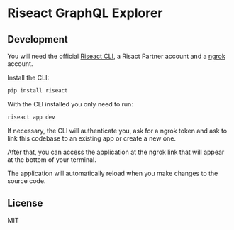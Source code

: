 # Riseact GraphQL Explorer

## Development

You will need the official [Riseact CLI](https://github.com/riseact/cli), a
Risact Partner account and a [ngrok](https://ngrok.com/) account.

Install the CLI:

```bash
pip install riseact
```

With the CLI installed you only need to run:

```bash
riseact app dev
```

If necessary, the CLI will authenticate you, ask for a ngrok token and ask to
link this codebase to an existing app or create a new one.

After that, you can access the application at the ngrok link that will appear at
the bottom of your terminal.

The application will automatically reload when you make changes to the source
code.

## License

MIT
